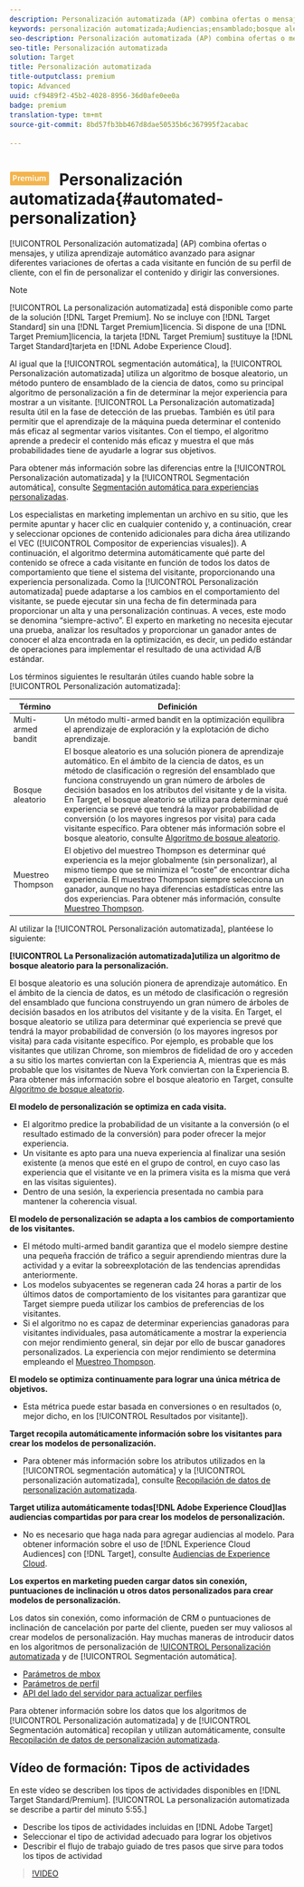 ```yaml
---
description: Personalización automatizada (AP) combina ofertas o mensajes, y utiliza aprendizaje automático avanzado para asignar diferentes variaciones de ofertas a cada visitante en función de su perfil de cliente, con el fin de personalizar el contenido y dirigir las conversiones.
keywords: personalización automatizada;Audiencias;ensamblado;bosque aleatorio
seo-description: Personalización automatizada (AP) combina ofertas o mensajes, y utiliza aprendizaje automático avanzado para asignar diferentes variaciones de ofertas a cada visitante en función de su perfil de cliente, con el fin de personalizar el contenido y dirigir las conversiones.
seo-title: Personalización automatizada
solution: Target
title: Personalización automatizada
title-outputclass: premium
topic: Advanced
uuid: cf9489f2-45b2-4028-8956-36d0afe0ee0a
badge: premium
translation-type: tm+mt
source-git-commit: 8bd57fb3bb467d8dae50535b6c367995f2acabac

---
```



# ![PREMIUM](/help/assets/premium.png) Personalización automatizada{#automated-personalization}

[!UICONTROL Personalización automatizada] (AP) combina ofertas o mensajes, y utiliza aprendizaje automático avanzado para asignar diferentes variaciones de ofertas a cada visitante en función de su perfil de cliente, con el fin de personalizar el contenido y dirigir las conversiones.

>[!NOTE]
>
>[!UICONTROL La personalización automatizada] está disponible como parte de la solución [!DNL Target Premium]. No se incluye con [!DNL Target Standard] sin una [!DNL Target Premium]licencia. Si dispone de una [!DNL Target Premium]licencia, la tarjeta [!DNL Target Premium] sustituye la [!DNL Target Standard]tarjeta en [!DNL Adobe Experience Cloud].

Al igual que la [!UICONTROL segmentación automática], la [!UICONTROL Personalización automatizada] utiliza un algoritmo de bosque aleatorio, un método puntero de ensamblado de la ciencia de datos, como su principal algoritmo de personalización a fin de determinar la mejor experiencia para mostrar a un visitante. [!UICONTROL La Personalización automatizada] resulta útil en la fase de detección de las pruebas. También es útil para permitir que el aprendizaje de la máquina pueda determinar el contenido más eficaz al segmentar varios visitantes. Con el tiempo, el algoritmo aprende a predecir el contenido más eficaz y muestra el que más probabilidades tiene de ayudarle a lograr sus objetivos.

Para obtener más información sobre las diferencias entre la [!UICONTROL Personalización automatizada] y la [!UICONTROL Segmentación automática], consulte [Segmentación automática para experiencias personalizadas](../../c-activities/auto-target-to-optimize.md#concept_67779E5B7F67427A97D7EA2A6FB919B3).

Los especialistas en marketing implementan un archivo en su sitio, que les permite apuntar y hacer clic en cualquier contenido y, a continuación, crear y seleccionar opciones de contenido adicionales para dicha área utilizando el VEC ([!UICONTROL Compositor de experiencias visuales]). A continuación, el algoritmo determina automáticamente qué parte del contenido se ofrece a cada visitante en función de todos los datos de comportamiento que tiene el sistema del visitante, proporcionando una experiencia personalizada. Como la [!UICONTROL Personalización automatizada] puede adaptarse a los cambios en el comportamiento del visitante, se puede ejecutar sin una fecha de fin determinada para proporcionar un alta y una personalización continuas. A veces, este modo se denomina “siempre-activo”. El experto en marketing no necesita ejecutar una prueba, analizar los resultados y proporcionar un ganador antes de conocer el alza encontrada en la optimización, es decir, un pedido estándar de operaciones para implementar el resultado de una actividad A/B estándar.

Los términos siguientes le resultarán útiles cuando hable sobre la [!UICONTROL Personalización automatizada]:

| Término | Definición |
|---|---|
| Multi-armed bandit | Un método multi-armed bandit en la optimización equilibra el aprendizaje de exploración y la explotación de dicho aprendizaje. |
| Bosque aleatorio | El bosque aleatorio es una solución pionera de aprendizaje automático. En el ámbito de la ciencia de datos, es un método de clasificación o regresión del ensamblado que funciona construyendo un gran número de árboles de decisión basados en los atributos del visitante y de la visita. En Target, el bosque aleatorio se utiliza para determinar qué experiencia se prevé que tendrá la mayor probabilidad de conversión (o los mayores ingresos por visita) para cada visitante específico. Para obtener más información sobre el bosque aleatorio, consulte  [Algoritmo de bosque aleatorio](../../c-activities/t-automated-personalization/algo-random-forest.md#concept_48F3CDAA16A848D2A84CDCD19DAAE3AA). |
| Muestreo Thompson | El objetivo del muestreo Thompson es determinar qué experiencia es la mejor globalmente (sin personalizar), al mismo tiempo que se minimiza el “coste” de encontrar dicha experiencia. El muestreo Thompson siempre selecciona un ganador, aunque no haya diferencias estadísticas entre las dos experiencias. Para obtener más información, consulte [Muestreo Thompson](https://en.wikipedia.org/wiki/Thompson_sampling). |

Al utilizar la [!UICONTROL Personalización automatizada], plantéese lo siguiente:

**[!UICONTROL La Personalización automatizada]utiliza un algoritmo de bosque aleatorio para la personalización.**

El bosque aleatorio es una solución pionera de aprendizaje automático. En el ámbito de la ciencia de datos, es un método de clasificación o regresión del ensamblado que funciona construyendo un gran número de árboles de decisión basados en los atributos del visitante y de la visita. En Target, el bosque aleatorio se utiliza para determinar qué experiencia se prevé que tendrá la mayor probabilidad de conversión (o los mayores ingresos por visita) para cada visitante específico. Por ejemplo, es probable que los visitantes que utilizan Chrome, son miembros de fidelidad de oro y acceden a su sitio los martes conviertan con la Experiencia A, mientras que es más probable que los visitantes de Nueva York conviertan con la Experiencia B. Para obtener más información sobre el bosque aleatorio en Target, consulte  [Algoritmo de bosque aleatorio](../../c-activities/t-automated-personalization/algo-random-forest.md#concept_48F3CDAA16A848D2A84CDCD19DAAE3AA).

**El modelo de personalización se optimiza en cada visita.**

* El algoritmo predice la probabilidad de un visitante a la conversión (o el resultado estimado de la conversión) para poder ofrecer la mejor experiencia.
* Un visitante es apto para una nueva experiencia al finalizar una sesión existente (a menos que esté en el grupo de control, en cuyo caso las experiencia que el visitante ve en la primera visita es la misma que verá en las visitas siguientes).
* Dentro de una sesión, la experiencia presentada no cambia para mantener la coherencia visual.

**El modelo de personalización se adapta a los cambios de comportamiento de los visitantes.**

* El método multi-armed bandit garantiza que el modelo siempre destine una pequeña fracción de tráfico a seguir aprendiendo mientras dure la actividad y a evitar la sobreexplotación de las tendencias aprendidas anteriormente.
* Los modelos subyacentes se regeneran cada 24 horas a partir de los últimos datos de comportamiento de los visitantes para garantizar que Target siempre pueda utilizar los cambios de preferencias de los visitantes.
* Si el algoritmo no es capaz de determinar experiencias ganadoras para visitantes individuales, pasa automáticamente a mostrar la experiencia con mejor rendimiento general, sin dejar por ello de buscar ganadores personalizados. La experiencia con mejor rendimiento se determina empleando el [Muestreo Thompson](https://en.wikipedia.org/wiki/Thompson_sampling).

**El modelo se optimiza continuamente para lograr una única métrica de objetivos.**

* Esta métrica puede estar basada en conversiones o en resultados (o, mejor dicho, en los [!UICONTROL Resultados por visitante]).

**Target recopila automáticamente información sobre los visitantes para crear los modelos de personalización.**

* Para obtener más información sobre los atributos utilizados en la [!UICONTROL segmentación automática] y la [!UICONTROL personalización automatizada], consulte [Recopilación de datos de personalización automatizada](../../c-activities/t-automated-personalization/ap-data.md#reference_255BD3DE7AD04DC9B766E0BC78961058).

**Target utiliza automáticamente todas[!DNL Adobe Experience Cloud]las audiencias compartidas por para crear los modelos de personalización.**

* No es necesario que haga nada para agregar audiencias al modelo. Para obtener información sobre el uso de [!DNL Experience Cloud Audiences] con [!DNL Target], consulte [Audiencias de Experience Cloud](../../c-integrating-target-with-mac/mmp.md#concept_F4863DE4C92D4805AB690B4B3D487969).

**Los expertos en marketing pueden cargar datos sin conexión, puntuaciones de inclinación u otros datos personalizados para crear modelos de personalización.**

Los datos sin conexión, como información de CRM o puntuaciones de inclinación de cancelación por parte del cliente, pueden ser muy valiosos al crear modelos de personalización. Hay muchas maneras de introducir datos en los algoritmos de personalización de [!UICONTROL Personalización automatizada](AP) y de [!UICONTROL Segmentación automática].

* [Parámetros de mbox](../../c-implementing-target/c-considerations-before-you-implement-target/c-methods-to-get-data-into-target/methods-to-get-data-into-target.md#concept_0069C0EFB56C4700BB33F2F35C2B9B17)
* [Parámetros de perfil](../../c-implementing-target/c-considerations-before-you-implement-target/c-methods-to-get-data-into-target/methods-to-get-data-into-target.md#concept_0069C0EFB56C4700BB33F2F35C2B9B17)
* [API del lado del servidor para actualizar perfiles](../../c-implementing-target/c-considerations-before-you-implement-target/c-methods-to-get-data-into-target/methods-to-get-data-into-target.md#concept_0069C0EFB56C4700BB33F2F35C2B9B17)

Para obtener información sobre los datos que los algoritmos de [!UICONTROL Personalización automatizada] y de [!UICONTROL Segmentación automática] recopilan y utilizan automáticamente, consulte [Recopilación de datos de personalización automatizada](../../c-activities/t-automated-personalization/ap-data.md#reference_255BD3DE7AD04DC9B766E0BC78961058).

## Vídeo de formación: Tipos de actividades

En este vídeo se describen los tipos de actividades disponibles en [!DNL Target Standard/Premium]. [!UICONTROL La personalización automatizada se describe a partir del minuto 5:55.]

* Describe los tipos de actividades incluidas en [!DNL Adobe Target]
* Seleccionar el tipo de actividad adecuado para lograr los objetivos
* Describir el flujo de trabajo guiado de tres pasos que sirve para todos los tipos de actividad

>[!VIDEO](https://video.tv.adobe.com/v/17386?captions=spa)